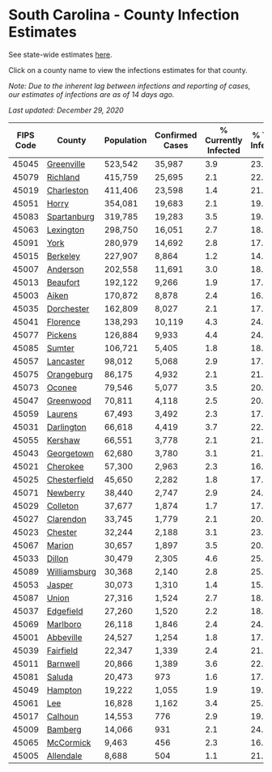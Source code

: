 # South Carolina - County Infection Estimates

See state-wide estimates [here](/infections/us-sc).

Click on a county name to view the infections estimates for that county.

*Note: Due to the inherent lag between infections and reporting of cases, our estimates of infections are as of 14 days ago.*

*Last updated: December 29, 2020*

|   FIPS Code |                       County |   Population |   Confirmed Cases |   % Currently Infected |   % Total Infected |
|-------------|------------------------------|--------------|-------------------|------------------------|--------------------|
|       45045 |     [Greenville](greenville) |      523,542 |            35,987 |                    3.9 |               23.1 |
|       45079 |         [Richland](richland) |      415,759 |            25,695 |                    2.1 |               22.1 |
|       45019 |     [Charleston](charleston) |      411,406 |            23,598 |                    1.4 |               21.9 |
|       45051 |               [Horry](horry) |      354,081 |            19,683 |                    2.1 |               19.9 |
|       45083 |   [Spartanburg](spartanburg) |      319,785 |            19,283 |                    3.5 |               19.5 |
|       45063 |       [Lexington](lexington) |      298,750 |            16,051 |                    2.7 |               18.3 |
|       45091 |                 [York](york) |      280,979 |            14,692 |                    2.8 |               17.2 |
|       45015 |         [Berkeley](berkeley) |      227,907 |             8,864 |                    1.2 |               14.4 |
|       45007 |         [Anderson](anderson) |      202,558 |            11,691 |                    3.0 |               18.7 |
|       45013 |         [Beaufort](beaufort) |      192,122 |             9,266 |                    1.9 |               17.7 |
|       45003 |               [Aiken](aiken) |      170,872 |             8,878 |                    2.4 |               16.9 |
|       45035 |     [Dorchester](dorchester) |      162,809 |             8,027 |                    2.1 |               17.2 |
|       45041 |         [Florence](florence) |      138,293 |            10,119 |                    4.3 |               24.9 |
|       45077 |           [Pickens](pickens) |      126,884 |             9,933 |                    4.4 |               24.8 |
|       45085 |             [Sumter](sumter) |      106,721 |             5,405 |                    1.8 |               18.8 |
|       45057 |       [Lancaster](lancaster) |       98,012 |             5,068 |                    2.9 |               17.2 |
|       45075 |     [Orangeburg](orangeburg) |       86,175 |             4,932 |                    2.1 |               21.0 |
|       45073 |             [Oconee](oconee) |       79,546 |             5,077 |                    3.5 |               20.1 |
|       45047 |       [Greenwood](greenwood) |       70,811 |             4,118 |                    2.5 |               20.3 |
|       45059 |           [Laurens](laurens) |       67,493 |             3,492 |                    2.3 |               17.8 |
|       45031 |     [Darlington](darlington) |       66,618 |             4,419 |                    3.7 |               22.4 |
|       45055 |           [Kershaw](kershaw) |       66,551 |             3,778 |                    2.1 |               21.1 |
|       45043 |     [Georgetown](georgetown) |       62,680 |             3,780 |                    3.1 |               21.2 |
|       45021 |         [Cherokee](cherokee) |       57,300 |             2,963 |                    2.3 |               16.8 |
|       45025 | [Chesterfield](chesterfield) |       45,650 |             2,282 |                    1.8 |               17.3 |
|       45071 |         [Newberry](newberry) |       38,440 |             2,747 |                    2.9 |               24.4 |
|       45029 |         [Colleton](colleton) |       37,677 |             1,874 |                    1.7 |               17.6 |
|       45027 |       [Clarendon](clarendon) |       33,745 |             1,779 |                    2.1 |               20.2 |
|       45023 |           [Chester](chester) |       32,244 |             2,188 |                    3.1 |               23.0 |
|       45067 |             [Marion](marion) |       30,657 |             1,897 |                    3.5 |               20.8 |
|       45033 |             [Dillon](dillon) |       30,479 |             2,305 |                    4.6 |               25.2 |
|       45089 | [Williamsburg](williamsburg) |       30,368 |             2,140 |                    2.8 |               25.4 |
|       45053 |             [Jasper](jasper) |       30,073 |             1,310 |                    1.4 |               15.7 |
|       45087 |               [Union](union) |       27,316 |             1,524 |                    2.7 |               18.4 |
|       45037 |       [Edgefield](edgefield) |       27,260 |             1,520 |                    2.2 |               18.7 |
|       45069 |         [Marlboro](marlboro) |       26,118 |             1,846 |                    2.4 |               24.0 |
|       45001 |       [Abbeville](abbeville) |       24,527 |             1,254 |                    1.8 |               17.4 |
|       45039 |       [Fairfield](fairfield) |       22,347 |             1,339 |                    2.4 |               21.5 |
|       45011 |         [Barnwell](barnwell) |       20,866 |             1,389 |                    3.6 |               22.2 |
|       45081 |             [Saluda](saluda) |       20,473 |               973 |                    1.6 |               17.8 |
|       45049 |           [Hampton](hampton) |       19,222 |             1,055 |                    1.9 |               19.6 |
|       45061 |                   [Lee](lee) |       16,828 |             1,162 |                    3.4 |               25.4 |
|       45017 |           [Calhoun](calhoun) |       14,553 |               776 |                    2.9 |               19.4 |
|       45009 |           [Bamberg](bamberg) |       14,066 |               931 |                    2.1 |               24.6 |
|       45065 |       [McCormick](mccormick) |        9,463 |               456 |                    2.3 |               16.3 |
|       45005 |       [Allendale](allendale) |        8,688 |               504 |                    1.1 |               21.4 |